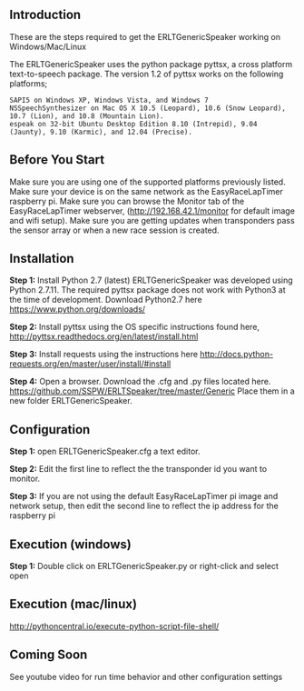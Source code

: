 Introduction
------------

These are the steps required to get the ERLTGenericSpeaker working on Windows/Mac/Linux

The ERLTGenericSpeaker uses the python package pyttsx, a cross platform text-to-speech package.
The version 1.2 of pyttsx works on the following platforms;

    SAPI5 on Windows XP, Windows Vista, and Windows 7
    NSSpeechSynthesizer on Mac OS X 10.5 (Leopard), 10.6 (Snow Leopard), 10.7 (Lion), and 10.8 (Mountain Lion).
    espeak on 32-bit Ubuntu Desktop Edition 8.10 (Intrepid), 9.04 (Jaunty), 9.10 (Karmic), and 12.04 (Precise).

Before You Start
----------------
Make sure you are using one of the supported platforms previously listed. Make sure your device is on the same network as the EasyRaceLapTimer raspberry pi. Make sure you can browse the Monitor tab of the EasyRaceLapTimer webserver, (http://192.168.42.1/monitor for default image and wifi setup). Make sure you are getting updates when transponders pass the sensor array or when a new race session is created.

Installation
------------

**Step 1:**
Install Python 2.7 (latest)
ERLTGenericSpeaker was developed using Python 2.7.11. 
The required pyttsx package does not work with Python3 at the time of development.
Download Python2.7 here https://www.python.org/downloads/

**Step 2:**
Install pyttsx using the OS specific instructions found here, http://pyttsx.readthedocs.org/en/latest/install.html

**Step 3:**
Install requests using the instructions here http://docs.python-requests.org/en/master/user/install/#install

**Step 4:**
Open a browser. Download the .cfg and .py files located here. https://github.com/SSPW/ERLTSpeaker/tree/master/Generic
Place them in a new folder ERLTGenericSpeaker.

Configuration
----------
**Step 1:**
open ERLTGenericSpeaker.cfg a text editor.

**Step 2:**
Edit the first line to reflect the the transponder id you want to monitor.

**Step 3:**
If you are not using the default EasyRaceLapTimer pi image and network setup, then edit the second line to reflect the ip address for the raspberry pi

Execution (windows)
----------

**Step 1:**
Double click on ERLTGenericSpeaker.py or right-click and select open


Execution (mac/linux)
----------

http://pythoncentral.io/execute-python-script-file-shell/





Coming Soon
-----------
See youtube video for run time behavior and other configuration settings

